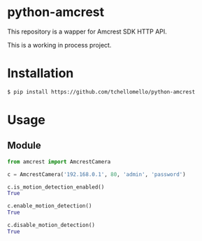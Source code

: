 # python-amcrest
This repository is a wapper for Amcrest SDK HTTP API.

This is a working in process project.

Installation
============
```bash
$ pip install https://github.com/tchellomello/python-amcrest
```

Usage
=====

Module
------

```python
from amcrest import AmcrestCamera

c = AmcrestCamera('192.168.0.1', 80, 'admin', 'password')

c.is_motion_detection_enabled()
True

c.enable_motion_detection()
True

c.disable_motion_detection()
True
```
